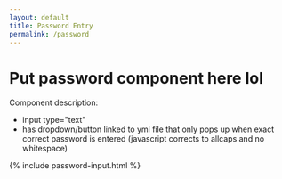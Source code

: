 ```yaml
---
layout: default
title: Password Entry
permalink: /password
---
```


# Put password component here lol

Component description:
- input type="text"
- has dropdown/button linked to yml file that only pops up when exact correct password is entered (javascript corrects to allcaps and no whitespace)

{% include password-input.html %}